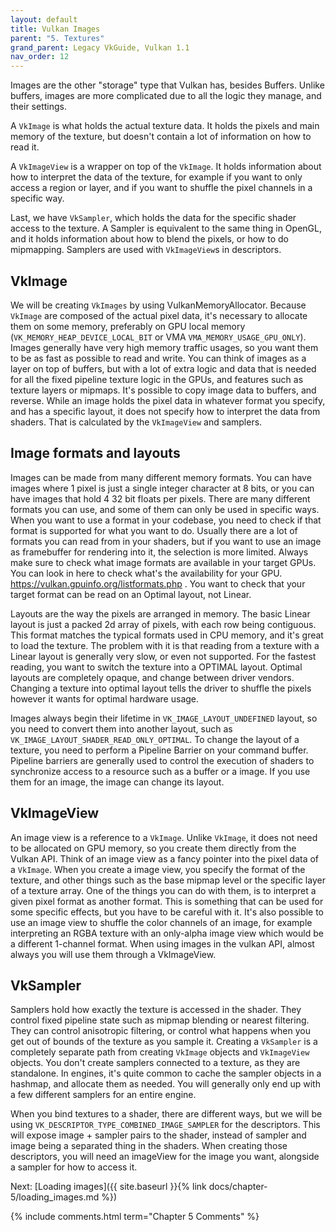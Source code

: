 ```yaml
---
layout: default
title: Vulkan Images
parent: "5. Textures"
grand_parent: Legacy VkGuide, Vulkan 1.1
nav_order: 12
---
```



Images are the other "storage" type that Vulkan has, besides Buffers. Unlike buffers, images are more complicated due to all the logic they manage, and their settings.

A `VkImage` is what holds the actual texture data. It holds the pixels and main memory of the texture, but doesn't contain a lot of information on how to read it.

A `VkImageView` is a wrapper on top of the `VkImage`. It holds information about how to interpret the data of the texture, for example if you want to only access a region or layer, and if you want to shuffle the pixel channels in a specific way.

Last, we have `VkSampler`, which holds the data for the specific shader access to the texture. A Sampler is equivalent to the same thing in OpenGL, and it holds information about how to blend the pixels, or how to do mipmapping. Samplers are used with `VkImageView`s in descriptors.

## VkImage
We will be creating `VkImages` by using VulkanMemoryAllocator. Because `VkImage` are composed of the actual pixel data, it's necessary to allocate them on some memory, preferably on GPU local memory (`VK_MEMORY_HEAP_DEVICE_LOCAL_BIT` or VMA `VMA_MEMORY_USAGE_GPU_ONLY`). Images generally have very high memory traffic usages, so you want them to be as fast as possible to read and write. 
You can think of images as a layer on top of buffers, but with a lot of extra logic and data that is needed for all the fixed pipeline texture logic in the GPUs, and features such as texture layers or mipmaps. It's possible to copy image data to buffers, and reverse. 
While an image holds the pixel data in whatever format you specify, and has a specific layout, it does not specify how to interpret the data from shaders. That is calculated by the `VkImageView` and samplers.

## Image formats and layouts

Images can be made from many different memory formats. You can have images where 1 pixel is just a single integer character at 8 bits, or you can have images that hold 4 32 bit floats per pixels. There are many different formats you can use, and some of them can only be used in specific ways. When you want to use a format in your codebase, you need to check if that format is supported for what you want to do. Usually there are a lot of formats you can read from in your shaders, but if you want to use an image as framebuffer for rendering into it, the selection is more limited.  Always make sure to check what image formats are available in your target GPUs. You can look in here to check what's the availability for your GPU. https://vulkan.gpuinfo.org/listformats.php . You want to check that your target format can be read on an Optimal layout, not Linear.

Layouts are the way the pixels are arranged in memory. The basic Linear layout is just a packed 2d array of pixels, with each row being contiguous. This format matches the typical formats used in CPU memory, and it's great to load the texture. The problem with it is that reading from a texture with a Linear layout is generally very slow, or even not supported. For the fastest reading, you want to switch the texture into a OPTIMAL layout. Optimal layouts are completely opaque, and change between driver vendors. Changing a texture into optimal layout tells the driver to shuffle the pixels however it wants for optimal hardware usage.
 
Images always begin their lifetime in `VK_IMAGE_LAYOUT_UNDEFINED` layout, so you need to convert them into another layout, such as `VK_IMAGE_LAYOUT_SHADER_READ_ONLY_OPTIMAL`. To change the layout of a texture, you need to perform a Pipeline Barrier on your command buffer. Pipeline barriers are generally used to control the execution of shaders to synchronize access to a resource such as a buffer or a image. If you use them for an image, the image can change its layout.

## VkImageView
An image view is a reference to a `VkImage`. Unlike `VkImage`, it does not need to be allocated on GPU memory, so you create them directly from the Vulkan API. Think of an image view as a fancy pointer into the pixel data of a `VkImage`. When you create a image view, you specify the format of the texture, and other things such as the base mipmap level or the specific layer of a texture array.
One of the things you can do with them, is to interpret a given pixel format as another format. This is something that can be used for some specific effects, but you have to be careful with it. It's also possible to use an image view to shuffle the color channels of an image, for example interpreting an RGBA texture with an only-alpha image view which would be a different 1-channel format. 
When using images in the vulkan API, almost always you will use them through a VkImageView. 

## VkSampler
Samplers hold how exactly the texture is accessed in the shader. They control fixed pipeline state such as mipmap blending or nearest filtering. They can control anisotropic filtering, or control what happens when you get out of bounds of the texture as you sample it. 
Creating a `VkSampler` is a completely separate path from creating `VkImage` objects and `VkImageView` objects. You don't create samplers connected to a texture, as they are standalone. In engines, it's quite common to cache the sampler objects in a hashmap, and allocate them as needed. You will generally only end up with a few different samplers for an entire engine.

When you bind textures to a shader, there are different ways, but we will be using `VK_DESCRIPTOR_TYPE_COMBINED_IMAGE_SAMPLER` for the descriptors. This will expose image + sampler pairs to the shader, instead of sampler and image being a separated thing in the shaders. When creating those descriptors, you will need an imageView for the image you want, alongside a sampler for how to access it.



Next: [Loading images]({{ site.baseurl }}{% link docs/chapter-5/loading_images.md %})


{% include comments.html term="Chapter 5 Comments" %}


